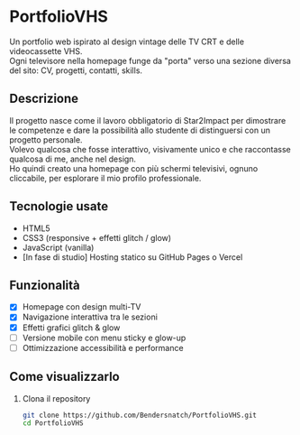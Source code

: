 # PortfolioVHS

Un portfolio web ispirato al design vintage delle TV CRT e delle videocassette VHS.  
Ogni televisore nella homepage funge da "porta" verso una sezione diversa del sito: CV, progetti, contatti, skills.

## Descrizione

Il progetto nasce come il lavoro obbligatorio di Star2Impact per dimostrare le competenze e dare la possibilità allo studente di distinguersi con un progetto personale.  
Volevo qualcosa che fosse interattivo, visivamente unico e che raccontasse qualcosa di me, anche nel design.  
Ho quindi creato una homepage con più schermi televisivi, ognuno cliccabile, per esplorare il mio profilo professionale.

## Tecnologie usate

- HTML5
- CSS3 (responsive + effetti glitch / glow)
- JavaScript (vanilla)
- [In fase di studio] Hosting statico su GitHub Pages o Vercel

## Funzionalità

- [x] Homepage con design multi-TV
- [x] Navigazione interattiva tra le sezioni
- [x] Effetti grafici glitch & glow
- [ ] Versione mobile con menu sticky e glow-up
- [ ] Ottimizzazione accessibilità e performance

## Come visualizzarlo

1. Clona il repository  
   ```bash
   git clone https://github.com/Bendersnatch/PortfolioVHS.git
   cd PortfolioVHS

